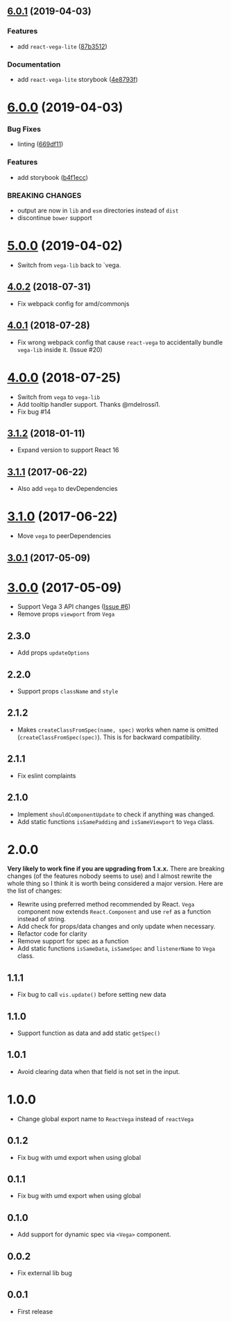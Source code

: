 ## [6.0.1](https://github.com/vega/react-vega/compare/v6.0.0...v6.0.1) (2019-04-03)


### Features

* add `react-vega-lite` ([87b3512](https://github.com/vega/react-vega/commit/87b3512))

### Documentation

* add `react-vega-lite` storybook ([4e8793f](https://github.com/vega/react-vega/commit/4e8793f))


<a name="6.0.0"></a>
# [6.0.0](https://github.com/vega/react-vega/compare/v5.0.0...v6.0.0) (2019-04-03)


### Bug Fixes

* linting ([669df11](https://github.com/vega/react-vega/commit/669df11))

### Features

* add storybook ([b4f1ecc](https://github.com/vega/react-vega/commit/b4f1ecc))


### BREAKING CHANGES

* output are now in `lib` and `esm` directories instead of `dist`
* discontinue `bower` support

<a name="5.0.0"></a>
# [5.0.0](https://github.com/vega/react-vega/compare/v4.0.2...v5.0.0) (2019-04-02)

- Switch from `vega-lib` back to `vega.

<a name="4.0.2"></a>
## [4.0.2](https://github.com/vega/react-vega/compare/v4.0.1...v4.0.2) (2018-07-31)

- Fix webpack config for amd/commonjs

<a name="4.0.1"></a>
## [4.0.1](https://github.com/vega/react-vega/compare/v4.0.0...v4.0.1) (2018-07-28)

- Fix wrong webpack config that cause `react-vega` to accidentally bundle `vega-lib` inside it. (Issue #20)

<a name="4.0.0"></a>
# [4.0.0](https://github.com/vega/react-vega/compare/v3.1.2...v4.0.0) (2018-07-25)

- Switch from `vega` to `vega-lib`
- Add tooltip handler support. Thanks @mdelrossi1.
- Fix bug #14

<a name="3.1.2"></a>
## [3.1.2](https://github.com/vega/react-vega/compare/v3.1.1...v3.1.2) (2018-01-11)

- Expand version to support React 16

<a name="3.1.1"></a>
## [3.1.1](https://github.com/vega/react-vega/compare/v3.1.0...v3.1.1) (2017-06-22)

- Also add `vega` to devDependencies

<a name="3.1.0"></a>
# [3.1.0](https://github.com/vega/react-vega/compare/v3.0.1...v3.1.0) (2017-06-22)

- Move `vega` to peerDependencies

<a name="3.0.1"></a>
## [3.0.1](https://github.com/vega/react-vega/compare/v3.0.0...v3.0.1) (2017-05-09)

<a name="3.0.0"></a>
# [3.0.0](https://github.com/vega/react-vega/compare/2.3.1...v3.0.0) (2017-05-09)

- Support Vega 3 API changes ([Issue #6](https://github.com/kristw/react-vega/issues/6))
- Remove props `viewport` from `Vega`

## 2.3.0
- Add props `updateOptions`

## 2.2.0
- Support props `className` and `style`

## 2.1.2
- Makes `createClassFromSpec(name, spec)` works when name is omitted (`createClassFromSpec(spec)`). This is for backward compatibility.

## 2.1.1
- Fix eslint complaints

## 2.1.0
- Implement `shouldComponentUpdate` to check if anything was changed.
- Add static functions `isSamePadding` and `isSameViewport` to `Vega` class.

# 2.0.0

**Very likely to work fine if you are upgrading from 1.x.x.**  There are breaking changes (of the features nobody seems to use) and I almost rewrite the whole thing so I think it is worth being considered a major version. Here are the list of changes:

- Rewrite using preferred method recommended by React. `Vega` component now extends `React.Component` and use `ref` as a function instead of string.
- Add check for props/data changes and only update when necessary.
- Refactor code for clarity
- Remove support for spec as a function
- Add static functions `isSameData`, `isSameSpec` and `listenerName` to `Vega` class.

## 1.1.1
- Fix bug to call `vis.update()` before setting new data

## 1.1.0
- Support function as data and add static `getSpec()`

## 1.0.1
- Avoid clearing data when that field is not set in the input.

# 1.0.0
- Change global export name to `ReactVega` instead of `reactVega`

## 0.1.2
- Fix bug with umd export when using global

## 0.1.1
- Fix bug with umd export when using global

## 0.1.0
- Add support for dynamic spec via `<Vega>` component.

## 0.0.2
- Fix external lib bug

## 0.0.1
- First release